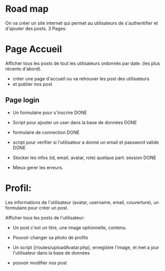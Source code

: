 # Road map

On va créer un site internet qui permet au utilisateurs de s'authentifier et d'ajouter des posts.
 3 Pages:

# Page Accueil

Afficher tous les posts de tout les utilisateurs ordonnés par date. (les plus récents d'abord).
 
 - créer une page d'accueil ou va retrouver les post des utilisateurs 
 - et publier nos post 

 ## Page login

- Un formulaire pour s'inscrire DONE
- Script pour ajouter un user dans la base de données DONE

- formulaire de connection DONE
- script pour verifier si l'utilisateur a donné un email et password valide DONE
- Stocker les infos (id, email, avatar, role) quelque part: session DONE

- Mieux gerer les erreurs.

 # Profil: 
 
 Les informations de l'utilisateur (avatar, username, email, couverture), un formulaire pour créer un post.
 
 Afficher tous les posts de l'utilisateur:

 - Un post c'est un titre, une image optionnelle, contenu.

 - Pouvoir changer sa photo de profils 

 - Un script (/routes/uploadAvatar.php), enregistre l'image, et met a jour l'utilisateur dans la base de données

 - pouvoir modifier nos post 
